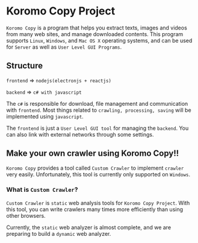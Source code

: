 # Koromo Copy Project

`Koromo Copy` is a program that helps you extract texts, images and videos from many web sites, and manage downloaded contents.
This program supports `Linux`, `Windows`, and `Mac OS X` operating systems, and can be used for `Server` as well as `User Level GUI Programs`.

## Structure

`frontend` => `nodejs(electronjs + reactjs)`

`backend` => `c# with javascript`

The `c#` is responsible for download, file management and communication with `frontend`.
Most things related to `crawling, processing, saving` will be implemented using `javascript`.

The `frontend` is just a `User Level GUI tool` for managing the `backend`.
You can also link with external networks through some settings.

## Make your own crawler using Koromo Copy!!

`Koromo Copy` provides a tool called `Custom Crawler` to implement `crawler` very easily.
Unfortunately, this tool is currently only supported on `Windows`.

### What is `Custom Crawler`?

`Custom Crawler` is `static` web analysis tools for `Koromo Copy Project`.
With this tool, you can write crawlers many times more efficiently than using other browsers.

Currently, the `static` web analyzer is almost complete, and we are preparing to build a `dynamic` web analyzer.
